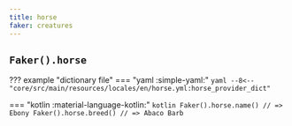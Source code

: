 ```yaml
---
title: horse
faker: creatures
---
```


## `Faker().horse`

??? example "dictionary file"
    === "yaml :simple-yaml:"
        ```yaml
        --8<-- "core/src/main/resources/locales/en/horse.yml:horse_provider_dict"
        ```

=== "kotlin :material-language-kotlin:"
    ```kotlin
    Faker().horse.name() // => Ebony
    Faker().horse.breed() // => Abaco Barb
    ```
